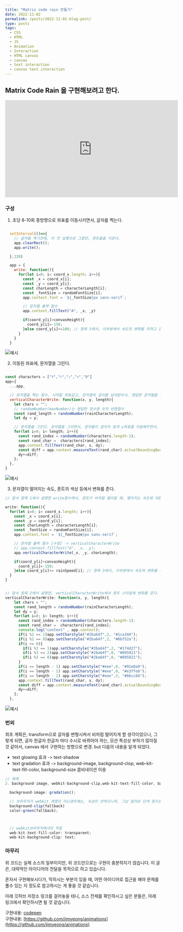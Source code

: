 ```yaml
---
title: "Matrix code rain 만들기"
date: 2022-11-02
permalink: /posts/2022-11-02-blog-post/
type: posts
tags:
  - CSS
  - HTML
  - JS
  - Animation
  - Interaction
  - HTML canvas
  - canvas
  - text interaction
  - canvas text interaction
---
```


## Matrix Code Rain 을 구현해보려고 한다.

<iframe width="560" height="315" src="https://www.youtube.com/embed/rpWrtXyEAN0" title="YouTube video player" frameborder="0" allow="accelerometer; autoplay; clipboard-write; encrypted-media; gyroscope; picture-in-picture" allowfullscreen></iframe>

### 구성

1. 초당 8-10회 종방향으로 좌표를 이동시키면서, 글자를 찍는다.

```javascript

  setInterval(()=>{
    // 글자를 찍기전에, 이 전 실행으로 그렸던, 폰트들을 지운다.
    app.clearRect();
    app.write();

  },120)

  app = {
    write: function(){
      for(let i=0; i< coord_x.length; i++){
        const _x = coord_x[i];
        const _y = coord_y[i];
        const charLength = characterLength[i];
        const _fontSize = randomFontSize[i];
        app.context.font = `${_fontSize}px sans-serif`;

        // 문자열 출력 함수
        app.context.fillText("A", _x, _y)

        if(coord_y[i]>convasHeight){
          coord_y[i]=-150;
        }else coord_y[i]+=100; // 항목 3에서, 이부분에서 속도의 변화를 주려고 한다.
      }
    }
  }


```

![예시](/assets/images/code_rain2.gif)

2. 이동된 좌표에, 문자열을 그린다.

```javascript

const characters = ["ｦ","ｧ","ｨ","ｩ","9"]
app={
  ...app,

  // 문자열을 찍는 함수, 시작할 좌표값고, 문자열의 길이를 넘겨받아서, 랜덤한 문자열을 찍는다.(characters 라는 문자열 배열이 이미 있음, 랜덤한 인덱스로 값을 가져오기만 하면 됨)
  verticalCharacterWrite: function(x, y, length){
    let chars = "";
    // randomNumber(maxNumber)는 랜덤한 정수형 숫자 반환함수
    const rand_length = randomNumber(rainCharacterLength);
    let dy = y;

    // 문자열을 그린다. 문자열을 그리면서, 문자들이 겹치지 않게 y좌표를 이동해주면서, 한글자씩, 주어진 length만큼 찍는다.
    for(let i=0; i< length; i++){
      const rand_index = randomNumber(characters.length-1);
      const rand_char =  characters[rand_index];
      app.context.fillText(rand_char, x, dy);
      const diff = app.context.measureText(rand_char).actualBoundingBoxAscent;
      dy+=diff;
    };
  },
}

```

![예시](/assets/images/code_rain_1.gif)

3. 문자열이 떨어지는 속도, 폰트의 색상 등에서 변화를 준다.

```javascript
// 앞서 항목 1에서 설명한 write함수에서, 폰트가 비처럼 떨어질 때, 떨어지는 속도에 대한 변화를 만들어준다.

write: function(){
  for(let i=0; i< coord_x.length; i++){
    const _x = coord_x[i];
    const _y = coord_y[i];
    const charLength = characterLength[i];
    const _fontSize = randomFontSize[i];
    app.context.font = `${_fontSize}px sans-serif`;

    // 문자열 출력 함수 [수정] -> verticalCharacterWrite
    // app.context.fillText("A", _x, _y);
    app.verticalCharacterWrite(_x, _y, charLength);

    if(coord_y[i]>convasHeight){
      coord_y[i]=-150;
    }else coord_y[i]+= rainSpeed[i]; // 항목 3에서, 이부분에서 속도의 변화를 주려고 한다.
  }
}


// 앞서 항목 2에서 설명한, verticalCharacterWrite에서 폰트 스타일에 변화를 준다.
verticalCharacterWrite: function(x, y, length){
    let chars = "";
    const rand_length = randomNumber(rainCharacterLength);
    let dy = y;
    for(let i=0; i< length; i++){
      const rand_index = randomNumber(characters.length-1);
      const rand_char =  characters[rand_index];
      console.log("context" , app.context);
      if(i %2 == 1)app.setCharstyle("#2ba64f",2, "#1ca344");
      if(i %2 == 0)app.setCharstyle("#2ba64f",2, "#0b752a");
      if(i <= 6){
        if(i %3 == 1)app.setCharstyle("#2ba64f",2, "#174d27");
        if(i %3 == 2)app.setCharstyle("#2ba64f",0, "#095921");
        if(i %3 == 0)app.setCharstyle("#2ba64f",0, "#095921");
      }
      if(i == length - 1) app.setCharstyle("#eee",0, "#92e0a9");
      if(i == length - 1) app.setCharstyle("#eee",0, "#e3ffeb");
      if(i == length - 2) app.setCharstyle("#eee",3, "#66cc84");
      app.context.fillText(rand_char, x, dy);
      const diff = app.context.measureText(rand_char).actualBoundingBoxAscent;
      dy+=diff;
    };
  },
```

![예시](/assets/images/code_rain3.gif)

### 번외

최초 계획은, transform으로 글자를 변형시켜서 비처럼 떨어지게 할 생각이었으나, 그렇게 되면, 글자 한글자 한글자 마다 수시로 바뀌어야 하는, 모션 특성상 부하가 많아질 것 같아서, canvas 에서 구현하는 방향으로 변경.
but 다음의 내용을 알게 되었다.

- text glowing 효과 -> text-shadow
- text gradation 효과 -> background-image, background-clop, web-kit-text-fill-color, background-size 콤비네이션 이용

```javascript
// 예제
2. background-image, webkit-background-clip,web-kit-text-fill-color, background-size 콤비네이션을 사용한다.(transform: rotation과 궁합이 좋지 않다.)

  background-image: gradation();

  // 브라우저가 webkit 계열이 아닌경우에는, 속성이 안먹으니까, 그냥 컬러로 단색 톤으로 나오게 처리를 해둔다.
  background-clip(fallback)
  color:green(fallback);



  // webkit브라우저에서만 작동
  web-kit-text-fill-color: transparent;
  web-kit-background-clip: text;
```

### 마무리

위 코드는 실제 소스의 일부이지만, 위 코드만으로는 구현이 충분하지가 않습니다.
이 글은, 대략적인 아이디어의 전달을 목적으로 하고 있습니다.

혼자서 구현해보시다가, 막히시는 부분이 있을 때, 어떤 아이디어로 접근을 해야 문제를 풀수 있는 지 정도로 참고하시는 게 좋을 것 같습니다.

아래 깃허브 저장소 링크를 걸어놓을 테니, 소스 전체를 확인하시고 싶은 분들은, 아래 링크에서 확인하시면 될 것 같습니다.

구현내용: [codepen](https://codepen.io/idjjm92/pen/QWxvxZB)
<br/>
구현내용: [https://github.com/jimyeong/animations](https://github.com/jimyeong/animations)
